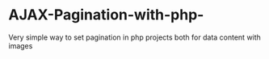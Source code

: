 # AJAX-Pagination-with-php-
Very simple way to set pagination in php projects both for data content with images   
